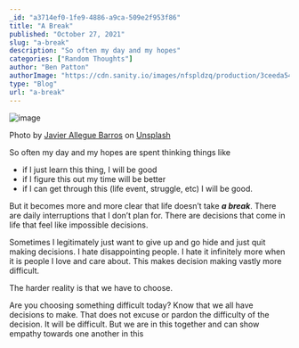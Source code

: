 ```yaml
---
_id: "a3714ef0-1fe9-4886-a9ca-509e2f953f86"
title: "A Break"
published: "October 27, 2021"
slug: "a-break"
description: "So often my day and my hopes"
categories: ["Random Thoughts"]
author: "Ben Patton"
authorImage: "https://cdn.sanity.io/images/nfspldzq/production/3ceeda54221c7c0614ecc51f955c7be39a1da34e-512x512.jpg"
type: "Blog"
url: "a-break"
---
```


![image](https://cdn.sanity.io/images/nfspldzq/production/7fbc9b0f66b72820a7c7ac8944dcc3cc18bc6f32-1600x840.png?w=800)

Photo by [Javier Allegue Barros](https://unsplash.com/@soymeraki?utm_source=medium&utm_medium=referral) on [Unsplash](https://unsplash.com?utm_source=medium&utm_medium=referral)

So often my day and my hopes are spent thinking things like

- if I just learn this thing, I will be good
- if I figure this out my time will be better
- if I can get through this (life event, struggle, etc) I will be good.

But it becomes more and more clear that life doesn’t take **_a break_**. There are daily interruptions that I don’t plan for. There are decisions that come in life that feel like impossible decisions.

Sometimes I legitimately just want to give up and go hide and just quit making decisions. I hate disappointing people. I hate it infinitely more when it is people I love and care about. This makes decision making vastly more difficult.

The harder reality is that we have to choose.

Are you choosing something difficult today? Know that we all have decisions to make. That does not excuse or pardon the difficulty of the decision. It will be difficult. But we are in this together and can show empathy towards one another in this
